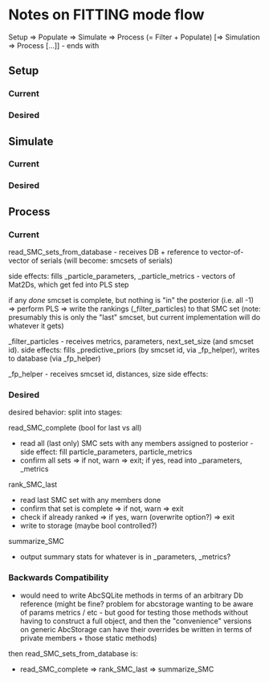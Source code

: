 # Notes on FITTING mode flow

Setup => Populate => Simulate => Process (= Filter + Populate) [=> Simulation => Process [...]] - ends with 

## Setup

### Current

### Desired

## Simulate

### Current

### Desired

## Process

### Current

read_SMC_sets_from_database - receives DB + reference to vector-of-vector of serials (will become: smcsets of serials)

side effects: fills _particle_parameters, _particle_metrics - vectors of Mat2Ds, which get fed into PLS step

if any *done* smcset is complete, but nothing is "in" the posterior (i.e. all -1) => perform PLS => write the rankings (_filter_particles) to that SMC set (note: presumably this is only the "last" smcset, but current implementation will do whatever it gets)

_filter_particles - receives metrics, parameters, next_set_size (and smcset id).
side effects: fills _predictive_priors (by smcset id, via _fp_helper), writes to database (via _fp_helper)

_fp_helper - receives smcset id, distances, size
side effects: 

### Desired

desired behavior: split into stages:

read_SMC_complete (bool for last vs all)
 - read all (last only) SMC sets with any members assigned to posterior - side effect: fill particle_parameters, particle_metrics
 - confirm all sets => if not, warn => exit; if yes, read into _parameters, _metrics

rank_SMC_last
 - read last SMC set with any members done
 - confirm that set is complete => if not, warn => exit
 - check if already ranked => if yes, warn (overwrite option?) => exit
 - write to storage (maybe bool controlled?)

summarize_SMC
 - output summary stats for whatever is in _parameters, _metrics?

### Backwards Compatibility

 - would need to write AbcSQLite methods in terms of an arbitrary Db reference (might be fine? problem for abcstorage wanting to be aware of params metrics / etc - but good for testing those methods without having to construct a full object, and then the "convenience" versions on generic AbcStorage can have their overrides be written in terms of private members + those static methods) 

then read_SMC_sets_from_database is:
 - read_SMC_complete => rank_SMC_last => summarize_SMC
